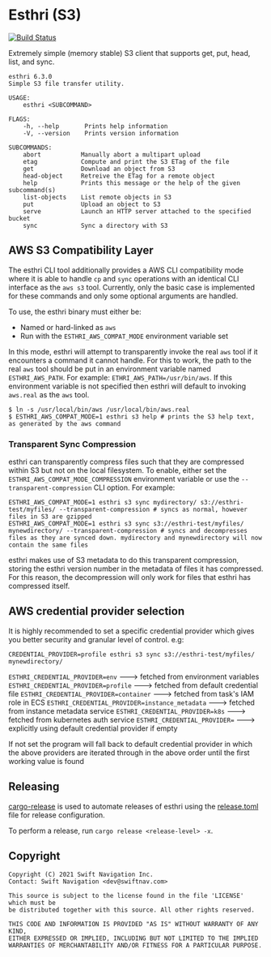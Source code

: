 # Esthri (S3)

[![Build Status](https://jenkins-webhooks.ci.swift-nav.com/buildStatus/icon?job=swift-nav%2Festhri%2Fmaster)](https://jenkins.ci.swift-nav.com/job/swift-nav/job/esthri/job/master/)

Extremely simple (memory stable) S3 client that supports get, put, head, list,
and sync.

```
esthri 6.3.0
Simple S3 file transfer utility.

USAGE:
    esthri <SUBCOMMAND>

FLAGS:
    -h, --help       Prints help information
    -V, --version    Prints version information

SUBCOMMANDS:
    abort           Manually abort a multipart upload
    etag            Compute and print the S3 ETag of the file
    get             Download an object from S3
    head-object     Retreive the ETag for a remote object
    help            Prints this message or the help of the given subcommand(s)
    list-objects    List remote objects in S3
    put             Upload an object to S3
    serve           Launch an HTTP server attached to the specified bucket
    sync            Sync a directory with S3
```

## AWS S3 Compatibility Layer

The esthri CLI tool additionally provides a AWS CLI compatibility mode where it
is able to handle `cp` and `sync` operations with an identical CLI interface as
the `aws s3` tool. Currently, only the basic case is implemented for these
commands and only some optional arguments are handled.

To use, the esthri binary must either be:

- Named or hard-linked as `aws`
- Run with the `ESTHRI_AWS_COMPAT_MODE` environment variable set

In this mode, esthri will attempt to transparently invoke the real `aws` tool if
it encounters a command it cannot handle. For this to work, the path to the real
`aws` tool should be put in an environment variable named `ESTHRI_AWS_PATH`. For
example: `ETHRI_AWS_PATH=/usr/bin/aws`. If this environment variable is not
specified then esthri will default to invoking `aws.real` as the `aws` tool.

```
$ ln -s /usr/local/bin/aws /usr/local/bin/aws.real
$ ESTHRI_AWS_COMPAT_MODE=1 esthri s3 help # prints the S3 help text, as generated by the aws command
```

### Transparent Sync Compression
esthri can transparently compress files such that they are compressed within S3
but not on the local filesystem. To enable, either set the
`ESTHRI_AWS_COMPAT_MODE_COMPRESSION` environment variable or use the
`--transparent-compression` CLI option. For example:

```
ESTHRI_AWS_COMPAT_MODE=1 esthri s3 sync mydirectory/ s3://esthri-test/myfiles/ --transparent-compression # syncs as normal, however files in S3 are gzipped
ESTHRI_AWS_COMPAT_MODE=1 esthri s3 sync s3://esthri-test/myfiles/ mynewdirectory/ --transparent-compression # syncs and decompresses files as they are synced down. mydirectory and mynewdirectory will now contain the same files
```

esthri makes use of S3 metadata to do this transparent compression, storing the
esthri version number in the metadata of files it has compressed. For this
reason, the decompression will only work for files that esthri has compressed
itself.

## AWS credential provider selection

It is highly recommended to set a specific credential provider which gives you
better security and granular level of control. e.g:

```
CREDENTIAL_PROVIDER=profile esthri s3 sync s3://esthri-test/myfiles/ mynewdirectory/
```

`ESTHRI_CREDENTIAL_PROVIDER=env` ---> fetched from environment variables
`ESTHRI_CREDENTIAL_PROVIDER=profile` ---> fetched from default credential file
`ESTHRI_CREDENTIAL_PROVIDER=container` ---> fetched from task's IAM role in ECS
`ESTHRI_CREDENTIAL_PROVIDER=instance_metadata` ---> fetched from instance metadata service
`ESTHRI_CREDENTIAL_PROVIDER=k8s` ---> fetched from kubernetes auth service
`ESTHRI_CREDENTIAL_PROVIDER=` ---> explicitly using default credential provider if empty

If not set the program will fall back to default credential provider in which the
above providers are iterated through in the above order until the first working value is found

## Releasing

[cargo-release](https://github.com/crate-ci/cargo-release) is used to automate
releases of esthri using the [release.toml](./release.toml) file for release
configuration.

To perform a release, run `cargo release <release-level> -x`.

## Copyright

```
Copyright (C) 2021 Swift Navigation Inc.
Contact: Swift Navigation <dev@swiftnav.com>

This source is subject to the license found in the file 'LICENSE' which must be
be distributed together with this source. All other rights reserved.

THIS CODE AND INFORMATION IS PROVIDED "AS IS" WITHOUT WARRANTY OF ANY KIND,
EITHER EXPRESSED OR IMPLIED, INCLUDING BUT NOT LIMITED TO THE IMPLIED
WARRANTIES OF MERCHANTABILITY AND/OR FITNESS FOR A PARTICULAR PURPOSE.
```
